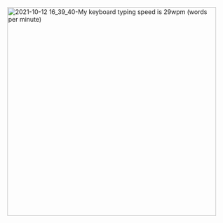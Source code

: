 <img width="476" alt="2021-10-12 16_39_40-My keyboard typing speed is 29wpm (words per minute)" src="https://user-images.githubusercontent.com/85113641/136945127-6a6dc272-4f89-430e-bcba-6b35ae2d21a2.png">

